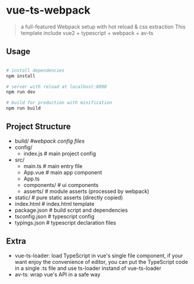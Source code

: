# vue-ts-webpack
> a full-featured Webpack setup with hot reload & css extraction
> This template include vue2 + typescript + webpack + av-ts

## Usage
```bash

# install dependencies
npm install

# server with reload at localhost:8090
npm run dev

# build for production with minification
npm run build

```

## Project Structure
- build/    *#webpack config files*
- config/
    - index.js # main project config
- src/
    - main.ts # main entry file
    - App.vue # main app component
    - App.ts
    - components/ # ui components
    - asserts/    # module asserts (processed by webpack)
- static/   # pure static asserts (directly copied)
- index.html # index.html template
- package.json # build script and dependencies
- tsconfig.json # typescript config
- typings.json # typescript declaration files

## Extra
- vue-ts-loader: load TypeScript in vue's single file component, if your want enjoy the convenience of editor, you can put the TypeScript code in a single .ts file and use ts-loader instand of vue-ts-loader
- av-ts: wrap vue's API in a safe way